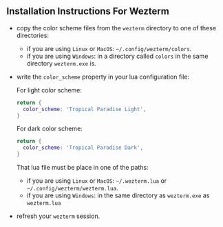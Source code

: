 ## Installation Instructions For Wezterm
+ copy the color scheme files from the `wezterm` directory to one of these
  directories:
    + if you are using `Linux` or `MacOS`: `~/.config/wezterm/colors`.
    + if you are using `Windows`: in a directory called `colors` in the
      same directory `wezterm.exe` is.
+ write the `color_scheme` property in your lua configuration file:

    For light color scheme:

    ```lua
    return {
      color_scheme: 'Tropical Paradise Light',
    }
    ```

    For dark color scheme:

    ```lua
    return {
      color_scheme: 'Tropical Paradise Dark',
    }
    ```

  That lua file must be place in one of the paths:
    + if you are using `Linux` or `MacOS`: `~/.wezterm.lua` or
      `~/.config/wezterm/wezterm.lua`.
    + if you are using `Windows`: in the same directory as `wezterm.exe` as
      `wezterm.lua`
+ refresh your `wezterm` session.
